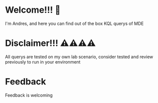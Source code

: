 # Welcome!!! 👋
I'm Andres, and here you can find out of the box KQL querys of MDE 

# Disclaimer!!! ⚠️⚠️⚠️⚠️
All querys are tested on my own lab scenario, consider tested and review previously to run in your environment

# Feedback
Feedback is welcoming
